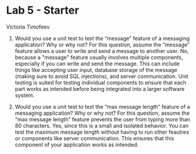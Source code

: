 # Lab 5 - Starter
Victoria Timofeev

1) Would you use a unit test to test the “message” feature of a messaging application? Why or why not? For this question, assume the “message” feature allows a user to write and send a message to another user.
No, because a "message" feature usually involves multiple components, especially if you can write and send the message. This can include things like accepting user input, database storage of the message (making sure to avoid SQL injections), and server communication. Unit testing is suited for testing individual components to ensure that each part works as intended before being integrated into a larger software system.

1) Would you use a unit test to test the “max message length” feature of a messaging application? Why or why not? For this question, assume the “max message length” feature prevents the user from typing more than 80 characters.
Yes, since this is a small and isolated behavior. You can test the maximum message length without having to run other feautres or components like server communication. This ensures that this component of your application works as intended.
